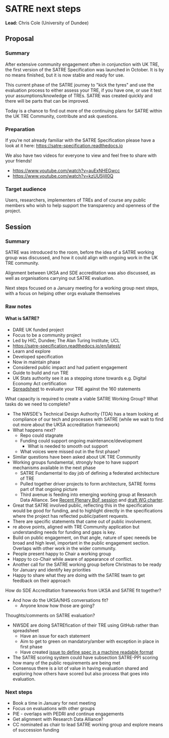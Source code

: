 # SATRE next steps

**Lead:** Chris Cole (University of Dundee)

## Proposal

### Summary

After extensive community engagement often in conjunction with UK TRE, the first version of the SATRE Specification was launched in October.
It is by no means finished, but it is now stable and ready for use.

This current phase of the SATRE journey to "kick the tyres" and use the evaluation process to either assess your TRE, if you have one, or use it test your assumptions/knowledge of TREs.
SATRE was created quickly and there will be parts that can be improved.

Today is a chance to find out more of the continuing plans for SATRE within the UK TRE Community, contribute and ask questions.

### Preparation

If you’re not already familiar with the SATRE Specification please have a look at it here:
https://satre-specification.readthedocs.io

We also have two videos for everyone to view and feel free to share with your friends!

- https://www.youtube.com/watch?v=auExNHEGwcc
- https://www.youtube.com/watch?v=kzUU5ljII0Q

### Target audience

Users, researchers, implementers of TREs and of course any public members who wish to help support the transparency and openness of the project.

## Session

### Summary

SATRE was introduced to the room, before the idea of a SATRE working group was discussed, and how it could align with ongoing work in the UK TRE community.

Alignment between UKSA and SDE accreditation was also discussed, as well as organisations carrying out SATRE evaluation.

Next steps focused on a January meeting for a working group next steps, with a focus on helping other orgs evaluate themselves

### Raw notes

#### What is SATRE?

- DARE UK funded project
- Focus to be a community project
- Led by HIC, Dundee; The Alan Turing Institute; UCL
- https://satre-specification.readthedocs.io/en/latest/
- Learn and explore
- Developed specification
- Now in maintain phase
- Considered public impact and had patient engagement
- Guide to build and run TRE
- UK Stats authority see it as a stepping stone towards e.g. Digital Economy Act certification
- [Spreadsheet](https://satre-specification.readthedocs.io/en/latest/satre.xlsx) to evaluate your TRE against the 160 statements

What capacity is required to create a viable SATRE Working Group? What tasks do we need to complete?

- The NWSDE's Technical Design Authority (TDA) has a team looking at compliance of our tech and processes with SATRE (while we wait to find out more about the UKSA accreditation framework)
- What happens next?
  - Repo could stagnate
  - Funding could support ongoing maintenance/development
    - What is needed to smooth out support
  - What voices were missed out in the first phase?
- Similar questions have been asked about UK TRE Community
- Working groups fundamental, strongly hope to have support mechanisms available in the next phase
  - SATRE Fundamental to day job of defining a federated architecture of TRE
  - Pulled together driver projects to form architecture, SATRE forms part of that ongoing picture
  - Third avenue is feeding into emerging working group at Research Data Alliance. See [Recent Plenary BoF session](https://www.rd-alliance.org/trusted-research-environments-sensitive-data-fairness-closed-data-and-processes) and [draft WG charter](https://docs.google.com/document/d/1877OtQyZ46QCHVZ8_1QqRgZJPXyImZdW1qYVyKItMSQ/edit).
- Great that SATRE involved public, reflecting this in the specification would be good for funding, and to highlight directly in the specifications where the project has reflected public/patient requests.
- There are specific statements that came out of public involvement.
- re above points, aligned with TRE Community application but understanding needs for funding and gaps is key.
- Build on public engagement, on that angle, nature of spec neeeds be broad and high level, important in the public engagement section. Overlaps with other work in the wider community.
- People present happy to Chair a working group
- Happy to co-Chair while aware of appearance of conflict.
- Another call for the SATRE working group before Christmas to be ready for January and identify key priorities
- Happy to share what they are doing with the SATRE team to get feedback on their approach

How do SDE Accreditation frameworks from UKSA and SATRE fit together?

- And how do the UKSA/NHS conversations fit?
  - Anyone know how those are going?

Thoughts/comments on SATRE evaluation?

- NWSDE are doing SATREfication of their TRE using GitHub rather than spreadsheet
  - Have an issue for each statement
  - Aim to get to green on mandatory/amber with exception in place in first phase
  - Have created [issue to define spec in a machine readable format](https://github.com/sa-tre/satre-specification/issues/254)
- The SATRE scoring system could have subsection SATRE-PPI scoring how many of the public requirements are being met
- Consensus there is a lot of value in having evaluation shared and exploring how others have scored but also process that goes into evaluation.

### Next steps

- Book a time in January for next meeting
- Focus on evaluations with other groups
- PIE - overlaps with PEDRI and continue engagements
- Get alignment with Research Data Alliance?
- CC nominated as chair to lead SATRE working group and explore means of succession funding
